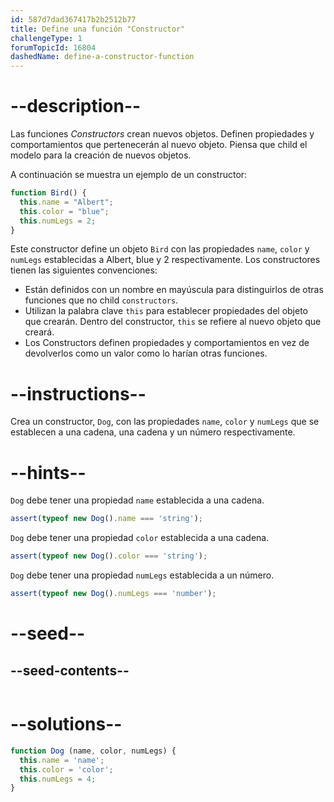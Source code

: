 ```yaml
---
id: 587d7dad367417b2b2512b77
title: Define una función "Constructor"
challengeType: 1
forumTopicId: 16804
dashedName: define-a-constructor-function
---
```


# --description--

Las funciones <dfn>Constructors</dfn> crean nuevos objetos. Definen propiedades y comportamientos que pertenecerán al nuevo objeto. Piensa que child el modelo para la creación de nuevos objetos.

A continuación se muestra un ejemplo de un constructor:

```js
function Bird() {
  this.name = "Albert";
  this.color = "blue";
  this.numLegs = 2;
}
```

Este constructor define un objeto `Bird` con las propiedades `name`, `color` y `numLegs` establecidas a Albert, blue y 2 respectivamente. Los constructores tienen las siguientes convenciones:

<ul><li>Están definidos con un nombre en mayúscula para distinguirlos de otras funciones que no child <code>constructors</code>.</li><li>Utilizan la palabra clave <code>this</code> para establecer propiedades del objeto que crearán. Dentro del constructor, <code>this</code> se refiere al nuevo objeto que creará.</li><li>Los Constructors definen propiedades y comportamientos en vez de devolverlos como un valor como lo harían otras funciones.</li></ul>

# --instructions--

Crea un constructor, `Dog`, con las propiedades `name`, `color` y `numLegs` que se establecen a una cadena, una cadena y un número respectivamente.

# --hints--

`Dog` debe tener una propiedad `name` establecida a una cadena.

```js
assert(typeof new Dog().name === 'string');
```

`Dog` debe tener una propiedad `color` establecida a una cadena.

```js
assert(typeof new Dog().color === 'string');
```

`Dog` debe tener una propiedad `numLegs` establecida a un número.

```js
assert(typeof new Dog().numLegs === 'number');
```

# --seed--

## --seed-contents--

```js

```

# --solutions--

```js
function Dog (name, color, numLegs) {
  this.name = 'name';
  this.color = 'color';
  this.numLegs = 4;
}
```

